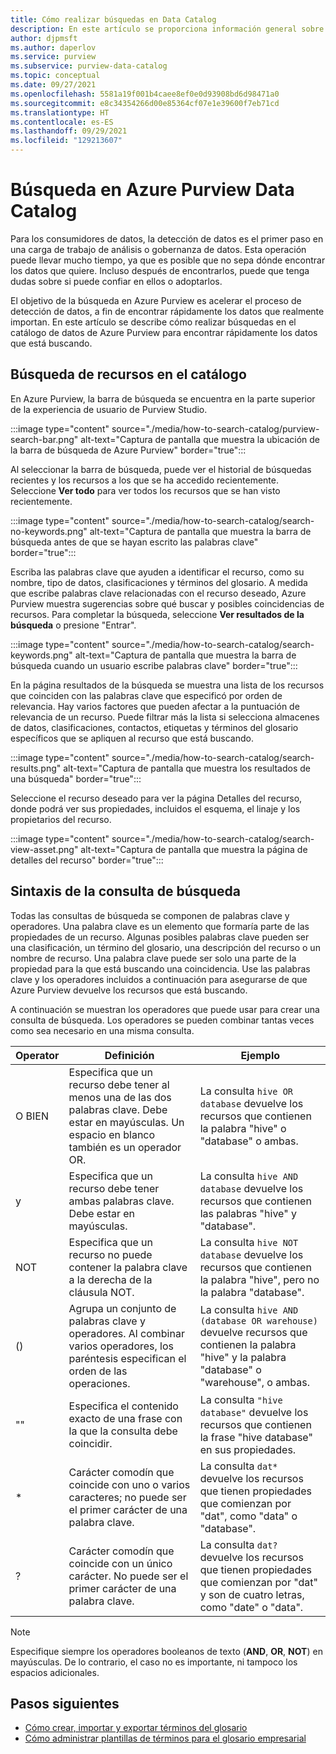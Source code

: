 ```yaml
---
title: Cómo realizar búsquedas en Data Catalog
description: En este artículo se proporciona información general sobre cómo realizar búsquedas en un catálogo de datos.
author: djpmsft
ms.author: daperlov
ms.service: purview
ms.subservice: purview-data-catalog
ms.topic: conceptual
ms.date: 09/27/2021
ms.openlocfilehash: 5581a19f001b4caee8ef0e0d93908bd6d98471a0
ms.sourcegitcommit: e8c34354266d00e85364cf07e1e39600f7eb71cd
ms.translationtype: HT
ms.contentlocale: es-ES
ms.lasthandoff: 09/29/2021
ms.locfileid: "129213607"
---
```

# <a name="search-the-azure-purview-data-catalog"></a>Búsqueda en Azure Purview Data Catalog

Para los consumidores de datos, la detección de datos es el primer paso en una carga de trabajo de análisis o gobernanza de datos. Esta operación puede llevar mucho tiempo, ya que es posible que no sepa dónde encontrar los datos que quiere. Incluso después de encontrarlos, puede que tenga dudas sobre si puede confiar en ellos o adoptarlos.

El objetivo de la búsqueda en Azure Purview es acelerar el proceso de detección de datos, a fin de encontrar rápidamente los datos que realmente importan. En este artículo se describe cómo realizar búsquedas en el catálogo de datos de Azure Purview para encontrar rápidamente los datos que está buscando.

## <a name="search-the-catalog-for-assets"></a>Búsqueda de recursos en el catálogo

En Azure Purview, la barra de búsqueda se encuentra en la parte superior de la experiencia de usuario de Purview Studio.

:::image type="content" source="./media/how-to-search-catalog/purview-search-bar.png" alt-text="Captura de pantalla que muestra la ubicación de la barra de búsqueda de Azure Purview" border="true":::

Al seleccionar la barra de búsqueda, puede ver el historial de búsquedas recientes y los recursos a los que se ha accedido recientemente. Seleccione **Ver todo** para ver todos los recursos que se han visto recientemente.

:::image type="content" source="./media/how-to-search-catalog/search-no-keywords.png" alt-text="Captura de pantalla que muestra la barra de búsqueda antes de que se hayan escrito las palabras clave" border="true":::

Escriba las palabras clave que ayuden a identificar el recurso, como su nombre, tipo de datos, clasificaciones y términos del glosario. A medida que escribe palabras clave relacionadas con el recurso deseado, Azure Purview muestra sugerencias sobre qué buscar y posibles coincidencias de recursos. Para completar la búsqueda, seleccione **Ver resultados de la búsqueda** o presione "Entrar".

:::image type="content" source="./media/how-to-search-catalog/search-keywords.png" alt-text="Captura de pantalla que muestra la barra de búsqueda cuando un usuario escribe palabras clave" border="true":::

En la página resultados de la búsqueda se muestra una lista de los recursos que coinciden con las palabras clave que especificó por orden de relevancia. Hay varios factores que pueden afectar a la puntuación de relevancia de un recurso. Puede filtrar más la lista si selecciona almacenes de datos, clasificaciones, contactos, etiquetas y términos del glosario específicos que se apliquen al recurso que está buscando.

:::image type="content" source="./media/how-to-search-catalog/search-results.png" alt-text="Captura de pantalla que muestra los resultados de una búsqueda" border="true":::

 Seleccione el recurso deseado para ver la página Detalles del recurso, donde podrá ver sus propiedades, incluidos el esquema, el linaje y los propietarios del recurso.

:::image type="content" source="./media/how-to-search-catalog/search-view-asset.png" alt-text="Captura de pantalla que muestra la página de detalles del recurso" border="true":::

## <a name="search-query-syntax"></a>Sintaxis de la consulta de búsqueda

Todas las consultas de búsqueda se componen de palabras clave y operadores. Una palabra clave es un elemento que formaría parte de las propiedades de un recurso. Algunas posibles palabras clave pueden ser una clasificación, un término del glosario, una descripción del recurso o un nombre de recurso. Una palabra clave puede ser solo una parte de la propiedad para la que está buscando una coincidencia. Use las palabras clave y los operadores incluidos a continuación para asegurarse de que Azure Purview devuelve los recursos que está buscando. 

A continuación se muestran los operadores que puede usar para crear una consulta de búsqueda. Los operadores se pueden combinar tantas veces como sea necesario en una misma consulta.

| Operator | Definición | Ejemplo |
| -------- | ---------- | ------- |
| O BIEN | Especifica que un recurso debe tener al menos una de las dos palabras clave. Debe estar en mayúsculas. Un espacio en blanco también es un operador OR.  | La consulta `hive OR database` devuelve los recursos que contienen la palabra "hive" o "database" o ambas. |
| y | Especifica que un recurso debe tener ambas palabras clave. Debe estar en mayúsculas. | La consulta `hive AND database` devuelve los recursos que contienen las palabras "hive" y "database". |
| NOT | Especifica que un recurso no puede contener la palabra clave a la derecha de la cláusula NOT. | La consulta `hive NOT database` devuelve los recursos que contienen la palabra "hive", pero no la palabra "database". |
| () | Agrupa un conjunto de palabras clave y operadores. Al combinar varios operadores, los paréntesis especifican el orden de las operaciones. | La consulta `hive AND (database OR warehouse)` devuelve recursos que contienen la palabra "hive" y la palabra "database" o "warehouse", o ambas. |
| "" | Especifica el contenido exacto de una frase con la que la consulta debe coincidir. | La consulta `"hive database"` devuelve los recursos que contienen la frase "hive database" en sus propiedades. |
| * | Carácter comodín que coincide con uno o varios caracteres; no puede ser el primer carácter de una palabra clave. | La consulta `dat*` devuelve los recursos que tienen propiedades que comienzan por "dat", como "data" o "database". |
| ? | Carácter comodín que coincide con un único carácter. No puede ser el primer carácter de una palabra clave. | La consulta `dat?` devuelve los recursos que tienen propiedades que comienzan por "dat" y son de cuatro letras, como "date" o "data". |

> [!Note]
> Especifique siempre los operadores booleanos de texto (**AND**, **OR**, **NOT**) en mayúsculas. De lo contrario, el caso no es importante, ni tampoco los espacios adicionales.

## <a name="next-steps"></a>Pasos siguientes

- [Cómo crear, importar y exportar términos del glosario](how-to-create-import-export-glossary.md)
- [Cómo administrar plantillas de términos para el glosario empresarial](how-to-manage-term-templates.md)
